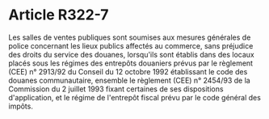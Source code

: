 # Article R322-7

Les salles de ventes publiques sont soumises aux mesures générales de police concernant les lieux publics affectés au commerce, sans préjudice des droits du service des douanes, lorsqu'ils sont établis dans des locaux placés sous les régimes des entrepôts douaniers prévus par le règlement (CEE) n° 2913/92 du Conseil du 12 octobre 1992 établissant le code des douanes communautaire, ensemble le règlement (CEE) n° 2454/93 de la Commission du 2 juillet 1993 fixant certaines de ses dispositions d'application, et le régime de l'entrepôt fiscal prévu par le code général des impôts.